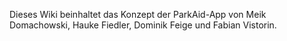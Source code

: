 Dieses Wiki beinhaltet das Konzept der ParkAid-App von Meik Domachowski, Hauke Fiedler, Dominik Feige und Fabian Vistorin.